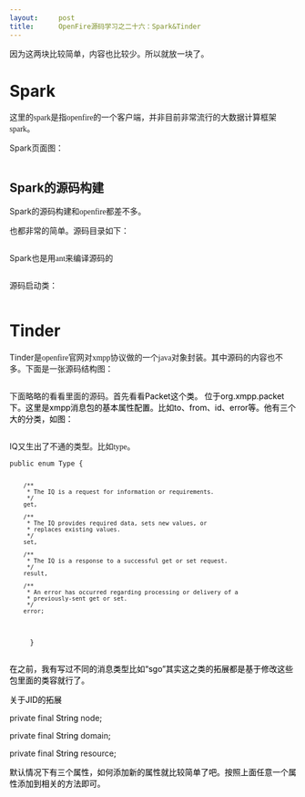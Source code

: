 ```yaml
---
layout:     post
title:      OpenFire源码学习之二十六：Spark&Tinder
---
```

<div id="article_content" class="article_content clearfix csdn-tracking-statistics" data-pid="blog" data-mod="popu_307" data-dsm="post">
								            <link rel="stylesheet" href="https://csdnimg.cn/release/phoenix/template/css/ck_htmledit_views-f76675cdea.css">
						<div class="htmledit_views" id="content_views">
                
<p>因为这两块比较简单，内容也比较少。所以就放一块了。</p>
<p></p>
<h1>Spark</h1>
<p></p>
<p>这里的<span style="font-family:'Times New Roman';">spark</span><span style="font-family:'宋体';">是指</span><span style="font-family:'Times New Roman';">openfire</span><span style="font-family:'宋体';">的一个客户端，并非目前非常流行的大数据计算框架</span><span style="font-family:'Times New Roman';">spark</span><span style="font-family:'宋体';">。</span></p>
<p>Spark<span style="font-family:'宋体';">页面图：</span></p>
<img src="https://img-blog.csdn.net/20150204114621047?watermark/2/text/aHR0cDovL2Jsb2cuY3Nkbi5uZXQvaHV3ZW5mZW5nXzIwMTE=/font/5a6L5L2T/fontsize/400/fill/I0JBQkFCMA==/dissolve/70/gravity/Center" alt=""><p></p>
<h2>Spark<span style="font-family:'黑体';">的源码构建</span></h2>
<p></p>
<p>Spark<span style="font-family:'宋体';">的源码构建和</span><span style="font-family:'Times New Roman';">openfire</span><span style="font-family:'宋体';">都差不多。</span></p>
<p>也都非常的简单。源码目录如下：</p>
<img src="https://img-blog.csdn.net/20150204114624464?watermark/2/text/aHR0cDovL2Jsb2cuY3Nkbi5uZXQvaHV3ZW5mZW5nXzIwMTE=/font/5a6L5L2T/fontsize/400/fill/I0JBQkFCMA==/dissolve/70/gravity/Center" alt=""><p></p>
<p>Spark<span style="font-family:'宋体';">也是用</span><span style="font-family:'Times New Roman';">ant</span><span style="font-family:'宋体';">来编译源码的</span></p>
<img src="https://img-blog.csdn.net/20150204114628770?watermark/2/text/aHR0cDovL2Jsb2cuY3Nkbi5uZXQvaHV3ZW5mZW5nXzIwMTE=/font/5a6L5L2T/fontsize/400/fill/I0JBQkFCMA==/dissolve/70/gravity/Center" alt=""><p></p>
<p>源码启动类：</p>
<img src="https://img-blog.csdn.net/20150204114633231?watermark/2/text/aHR0cDovL2Jsb2cuY3Nkbi5uZXQvaHV3ZW5mZW5nXzIwMTE=/font/5a6L5L2T/fontsize/400/fill/I0JBQkFCMA==/dissolve/70/gravity/Center" alt=""><p></p>
<h1>Tinder</h1>
<p></p>
<p>Tinder<span style="font-family:'宋体';">是</span><span style="font-family:'Times New Roman';">openfire</span><span style="font-family:'宋体';">官网对</span><span style="font-family:'Times New Roman';">xmpp</span><span style="font-family:'宋体';">协议做的一个</span><span style="font-family:'Times New Roman';">java</span><span style="font-family:'宋体';">对象封装。其中源码的内容也不多。下面是一张源码结构图：</span></p>
<img src="https://img-blog.csdn.net/20150204114636976?watermark/2/text/aHR0cDovL2Jsb2cuY3Nkbi5uZXQvaHV3ZW5mZW5nXzIwMTE=/font/5a6L5L2T/fontsize/400/fill/I0JBQkFCMA==/dissolve/70/gravity/Center" alt=""><p></p>
<p>下面略略的看看里面的源码。首先看看<span style="color:#000000;background:rgb(255,255,255);">Packet</span><span style="color:#000000;background:rgb(255,255,255);">这个类。</span><span style="color:#000000;background:rgb(255,255,255);"> 位于</span><span style="color:#000000;background:rgb(255,255,255);">org.xmpp.packet</span><span style="color:#000000;background:rgb(255,255,255);">下。这里是</span><span style="color:#000000;background:rgb(255,255,255);">xmpp消息包的基本属性配置。比如to、from、id、error等。他有三个大的分类，如图：</span></p>
<img src="https://img-blog.csdn.net/20150204114640548?watermark/2/text/aHR0cDovL2Jsb2cuY3Nkbi5uZXQvaHV3ZW5mZW5nXzIwMTE=/font/5a6L5L2T/fontsize/400/fill/I0JBQkFCMA==/dissolve/70/gravity/Center" alt=""><p></p>
<p>IQ<span style="font-family:'宋体';">又生出了不通的类型。比如</span><span style="font-family:'Times New Roman';">type</span><span style="font-family:'宋体';">。</span></p>
<pre><code class="language-java">public enum Type {

        /**
         * The IQ is a request for information or requirements.
         */
        get,

        /**
         * The IQ provides required data, sets new values, or
         * replaces existing values.
         */
        set,

        /**
         * The IQ is a response to a successful get or set request.
         */
        result,

        /**
         * An error has occurred regarding processing or delivery of a
         * previously-sent get or set.
         */
        error;

　　　}</code></pre>
<p><span style="color:#000000;">在之前，我有写过不同的消息类型比如“sgo”其实这之类的拓展都是基于修改这些包里面的类容就行了。</span></p>
<p><span style="color:#000000;">关于JID的拓展</span></p>
<p><span>private</span><span style="color:#000000;"> </span><span>final</span><span style="color:#000000;"> String </span><span>node</span><span style="color:#000000;">;</span></p>
<p><span>private</span><span style="color:#000000;"> </span><span>final</span><span style="color:#000000;"> String </span><span>domain</span><span style="color:#000000;">;</span></p>
<p><span>private</span><span style="color:#000000;"> </span><span>final</span><span style="color:#000000;"> String </span><span>resource</span><span style="color:#000000;">;</span></p>
<p><span style="color:#000000;">默认情况下有三个属性，如何添加新的属性就比较简单了吧。按照上面任意一个属性添加到相关的方法即可。</span></p>
<br><br>            </div>
                </div>